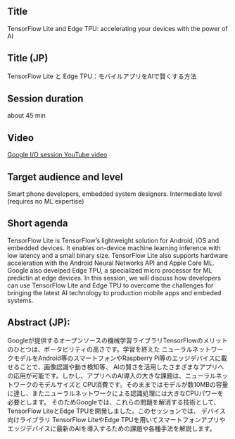 
## Title

TensorFlow Lite and Edge TPU: accelerating your devices with the power of AI

## Title (JP)

TensorFlow Lite と Edge TPU：モバイルアプリをAIで賢くする方法

## Session duration

about 45 min

## Video

[Google I/O session YouTube video](https://www.youtube.com/watch?v=25ISTLhz0ys)

## Target audience and level

Smart phone developers, embedded system designers. Intermediate level (requires no ML expertise)

## Short agenda

TensorFlow Lite is TensorFlow’s lightweight solution for Android, iOS and embedded devices. It enables on-device machine learning inference with low latency and a small binary size. TensorFlow Lite also supports hardware acceleration with the Android Neural Networks API and Apple Core ML. Google also develped Edge TPU, a specialized micro processor for ML predictin at edge devices. In this session, we will discuss how developers can use TensorFlow Lite and Edge TPU to overcome the challenges for bringing the latest AI technology to production mobile apps and embeded systems.

## Abstract (JP):

Googleが提供するオープンソースの機械学習ライブラリTensorFlowのメリットのひとつは、ポータビリティの高さです。学習を終えた
ニューラルネットワークモデルをAndroid等のスマートフォンやRaspberry Pi等のエッジデバイスに載せることで、画像認識や動き検知等、
AIの賢さを活用したさまざまなアプリへの応用が可能です。しかし、アプリへのAI導入の大きな課題は、ニューラルネットワークのモデルサイズと
CPU消費です。そのままではモデルが数10MBの容量に達し、またニューラルネットワークによる認識処理には大きなCPUパワーを必要とします。
そのためGoogleでは、これらの問題を解消する技術として、TensorFlow LiteとEdge TPUを開発しました。このセッションでは、
デバイス向けライブラリ TensorFlow LiteやEdge TPUを用いてスマートフォンアプリやエッジデバイスに最新のAIを導入するための課題や各種手法を解説します。

